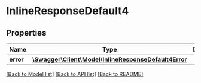 # InlineResponseDefault4

## Properties
Name | Type | Description | Notes
------------ | ------------- | ------------- | -------------
**error** | [**\Swagger\Client\Model\InlineResponseDefault4Error**](InlineResponseDefault4Error.md) |  | [optional] 

[[Back to Model list]](../README.md#documentation-for-models) [[Back to API list]](../README.md#documentation-for-api-endpoints) [[Back to README]](../README.md)


